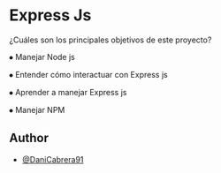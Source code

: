 
# Express Js 

¿Cuáles son los principales objetivos de este proyecto?

⦁ Manejar Node js

⦁ Entender cómo interactuar con Express js

⦁ Aprender a manejar Express js

⦁ Manejar NPM


## Author

- [@DaniCabrera91](https://github.com/DaniCabrera91)

